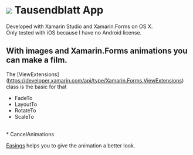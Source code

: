 # ![][LogoMD] Tausendblatt App

Developed with Xamarin Studio and Xamarin.Forms on OS X.</br>
Only tested with iOS because I have no Android license.

## With images and Xamarin.Forms animations you can make a film.

The [ViewExtensions] (https://developer.xamarin.com/api/type/Xamarin.Forms.ViewExtensions) class is the basic for that

* FadeTo</br>
* LayoutTo</br>
* RotateTo</br>
* ScaleTo</br>
</br>
* CancelAnimations</br>

[Easings](https://developer.xamarin.com/api/type/Xamarin.Forms.Easing/) helps you to give the animation a better look.


[LogoMD]: https://raw.githubusercontent.com/EifelMono/Tausendblatt/master/iOS/Resources/Images.xcassets/AppIcons.appiconset/LogoWhite.50x50.png

